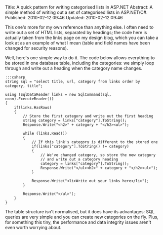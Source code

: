 Title: A quick pattern for writing categorised lists in ASP.NET
Abstract: A simple method of writing out a set of categorised lists in ASP.NET/C#.
Published: 2010-02-12 09:46
Updated: 2010-02-12 09:46

This one's more for my own reference than anything else. I often need to write out a set of HTML lists, separated by headings; the code here is actually taken from the links page on my design blog, which you can take a look at as an example of what I mean (table and field names have been changed for security reasons).

Well, here's one simple way to do it. The code below allows everything to be stored in one database table, including the categories: we simply loop through and write out a heading when the category name changes.

    :::csharp
    string sql = "select title, url, category from links order by category, title";
        
    using (SqlDataReader links = new SqlCommand(sql, conn).ExecuteReader())
    {
        if(links.HasRows)
        {
            // Store the first category and write out the first heading
            string category = links["category"].ToString();
            Response.Write("<h2>" + category + "</h2><ul>");
        
            while (links.Read())
            {
                // If this link's category is different to the stored one
                if(links["category"].ToString() != category)
                {
                    // We've changed category, so store the new category 
                    // and write out a category heading 
                    category = links["category"].ToString();
                    Response.Write("</ul><h2>" + category + "</h2><ul>");
                }
                
                Response.Write("<li>Write out your links here</li>");
            }
            
            Response.Write("</ul>");
        }
    }

The table structure isn't normalised, but it does have its advantages: SQL queries are very simple and you can create new categories on the fly. Plus, for something this tiny, the performance and data integrity issues aren't even worth worrying about.